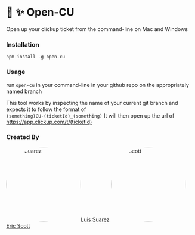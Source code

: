 # 📂 ✨ Open-CU
Open up your clickup ticket from the command-line on Mac and Windows

### Installation
`npm install -g open-cu`

### Usage
run `open-cu` in your command-line in your github repo on the appropriately named branch

This tool works by inspecting the name of your current git branch and expects it to follow the format of  
`(something)CU-(ticketId)_(something)`
It will then open up the url of https://app.clickup.com/t/(ticketId)

### Created By
<a href="https://github.com/suarezluis"><img src="https://github.com/suarezluis.png?size=50" alt="Luis Suarez" height="auto" width="200" style="border-radius:50%">Luis Suarez</a>
<a href="https://github.com/thunderducky"><img src="https://github.com/thunderducky.png?size=50" alt="Eric Scott" height="auto" width="200" style="border-radius:50%">Eric Scott</a>

